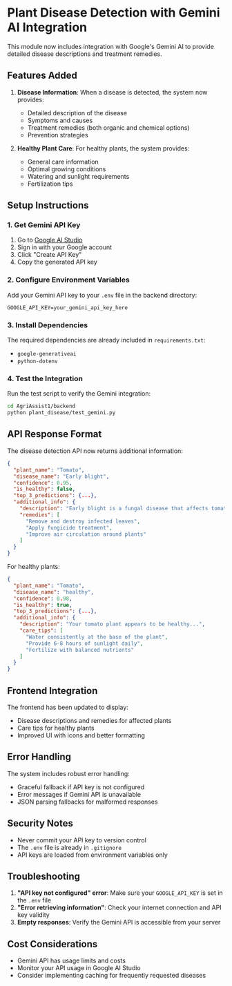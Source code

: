# Plant Disease Detection with Gemini AI Integration

This module now includes integration with Google's Gemini AI to provide detailed disease descriptions and treatment remedies.

## Features Added

1. **Disease Information**: When a disease is detected, the system now provides:
   - Detailed description of the disease
   - Symptoms and causes
   - Treatment remedies (both organic and chemical options)
   - Prevention strategies

2. **Healthy Plant Care**: For healthy plants, the system provides:
   - General care information
   - Optimal growing conditions
   - Watering and sunlight requirements
   - Fertilization tips

## Setup Instructions

### 1. Get Gemini API Key

1. Go to [Google AI Studio](https://makersuite.google.com/app/apikey)
2. Sign in with your Google account
3. Click "Create API Key"
4. Copy the generated API key

### 2. Configure Environment Variables

Add your Gemini API key to your `.env` file in the backend directory:

```env
GOOGLE_API_KEY=your_gemini_api_key_here
```

### 3. Install Dependencies

The required dependencies are already included in `requirements.txt`:
- `google-generativeai`
- `python-dotenv`

### 4. Test the Integration

Run the test script to verify the Gemini integration:

```bash
cd AgriAssist1/backend
python plant_disease/test_gemini.py
```

## API Response Format

The disease detection API now returns additional information:

```json
{
  "plant_name": "Tomato",
  "disease_name": "Early blight",
  "confidence": 0.95,
  "is_healthy": false,
  "top_3_predictions": {...},
  "additional_info": {
    "description": "Early blight is a fungal disease that affects tomato plants...",
    "remedies": [
      "Remove and destroy infected leaves",
      "Apply fungicide treatment",
      "Improve air circulation around plants"
    ]
  }
}
```

For healthy plants:

```json
{
  "plant_name": "Tomato",
  "disease_name": "healthy",
  "confidence": 0.98,
  "is_healthy": true,
  "top_3_predictions": {...},
  "additional_info": {
    "description": "Your tomato plant appears to be healthy...",
    "care_tips": [
      "Water consistently at the base of the plant",
      "Provide 6-8 hours of sunlight daily",
      "Fertilize with balanced nutrients"
    ]
  }
}
```

## Frontend Integration

The frontend has been updated to display:
- Disease descriptions and remedies for affected plants
- Care tips for healthy plants
- Improved UI with icons and better formatting

## Error Handling

The system includes robust error handling:
- Graceful fallback if API key is not configured
- Error messages if Gemini API is unavailable
- JSON parsing fallbacks for malformed responses

## Security Notes

- Never commit your API key to version control
- The `.env` file is already in `.gitignore`
- API keys are loaded from environment variables only

## Troubleshooting

1. **"API key not configured" error**: Make sure your `GOOGLE_API_KEY` is set in the `.env` file
2. **"Error retrieving information"**: Check your internet connection and API key validity
3. **Empty responses**: Verify the Gemini API is accessible from your server

## Cost Considerations

- Gemini API has usage limits and costs
- Monitor your API usage in Google AI Studio
- Consider implementing caching for frequently requested diseases 